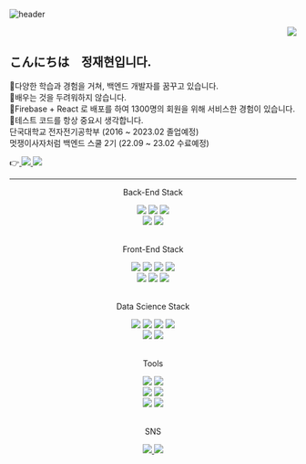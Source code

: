 ![header](https://capsule-render.vercel.app/api?type=slice&color=31A8FF&height=200&section=header&text=Hello%20I'm%20JaeHyun&fontSize=50&rotate=13&fontAlign=60&fontAlignY=36)

<div align=right>
<a href="https://hits.seeyoufarm.com"><img src="https://hits.seeyoufarm.com/api/count/incr/badge.svg?url=https%3A%2F%2Fgithub.com%2Fwogus0518&count_bg=%2379C83D&title_bg=%23555555&icon=&icon_color=%23E7E7E7&title=hits&edge_flat=false"/></a>
</div>

## こんにちは　정재현입니다.
🔸다양한 학습과 경험을 거쳐, 백엔드 개발자를 꿈꾸고 있습니다.      
🔸배우는 것을 두려워하지 않습니다.   
🔸Firebase + React 로 배포를 하여 1300명의 회원을 위해 서비스한 경험이 있습니다.   
🔸테스트 코드를 항상 중요시 생각합니다.   
단국대학교 전자전기공학부 (2016 ~ 2023.02 졸업예정)   
멋쟁이사자처럼 백엔드 스쿨 2기 (22.09 ~ 23.02 수료예정)   

👉<a href="https://velog.io/@300mm">
    <img src="https://img.shields.io/badge/Velog-20C997?style=flat&logo=Velog&logoColor=white"/>
</a>
<a href="https://instagram.com/290.0mm">
    <img src="https://img.shields.io/badge/Instagram-E4405F?style=flat&logo=Instagram&logoColor=white"/>
</a>


---

<div align=center>
    <p>Back-End Stack</p>
    <div>
    <img src="https://img.shields.io/badge/Java-FF9A00?style=flat&logoColor=white"/>
    <img src="https://img.shields.io/badge/Spring-6DB33F?style=flat&logo=Spring&logoColor=white"/>
    <img src="https://img.shields.io/badge/Spring Boot-6DB33F?style=flat&logo=Spring Boot&logoColor=white"/>
    </div>
    <div>
    <img src="https://img.shields.io/badge/MySQL-4479A1?style=flat&logo=MySQL&logoColor=white"/>
    <img src="https://img.shields.io/badge/Thymeleaf-005F0F?style=flat&logo=Thymeleaf&logoColor=white"/>
    </div>
</div>
<br/>
<div align=center>
    <p>Front-End Stack</p>
    <div>
    <img src="https://img.shields.io/badge/React-61DAFB?style=flat&logo=React&logoColor=white"/>
    <img src="https://img.shields.io/badge/JavaScript-F7DF1E?style=flat&logo=JavaScript&logoColor=white"/>
    <img src="https://img.shields.io/badge/HTML5-E34F26?style=flat&logo=HTML5&logoColor=white"/>
    <img src="https://img.shields.io/badge/CSS3-1572B6?style=flat&logo=CSS3&logoColor=white"/>
    </div>
    <div>
    <img src="https://img.shields.io/badge/Firebase-FFCA28?style=flat&logo=firebase&logoColor=white"/>
    <img src="https://img.shields.io/badge/Bootstrap-7952B3?style=flat&logo=Bootstrap&logoColor=white"/>
    <img src="https://img.shields.io/badge/MUI-007FFF?style=flat&logo=MUI&logoColor=white"/>
    </div>
</div>
<br/>
<div align=center>
    <p>Data Science Stack</p>
    <div>
    <img src="https://img.shields.io/badge/Python-3776AB?style=flat&logo=Python&logoColor=white"/>
    <img src="https://img.shields.io/badge/NumPy-013243?style=flat&logo=NumPy&logoColor=white"/>
    <img src="https://img.shields.io/badge/pandas-150458?style=flat&logo=pandas&logoColor=white"/>
    <img src="https://img.shields.io/badge/Matplotlib-3152A0?style=flat&logoColor=white"/>
    </div>
    <div>
    <img src="https://img.shields.io/badge/TensorFlow-FF6F00?style=flat&logo=TensorFlow&logoColor=white"/>
    <img src="https://img.shields.io/badge/scikit learn-F7931E?style=flat&logo=scikit learn&logoColor=white"/>
    </div>
</div>
<br/>
<div align=center>
    <p>Tools</p>
    <div>
    <img src="https://img.shields.io/badge/AWS Lambda-FF9900?style=flat&logo=AWS Lambda&logoColor=white"/>
    <img src="https://img.shields.io/badge/Amazon API Gateway-FF4F8B?style=flat&logo=Amazon API Gateway&logoColor=white"/>
    </div>
    <div>
    <img src="https://img.shields.io/badge/AWS Amplify-FF9900?style=flat&logo=AWS Amplify&logoColor=white"/>
    <img src="https://img.shields.io/badge/Amazon EC2-FF9900?style=flat&logo=Amazon EC2&logoColor=white"/>
    </div>
    <div>
    <img src="https://img.shields.io/badge/IntelliJ IDEA-000000?style=flat&logo=IntelliJ IDEA&logoColor=white"/>
    <img src="https://img.shields.io/badge/Visual Studio Code-007ACC?style=flat&logo=Visual Studio Code&logoColor=white"/>
    </div>
</div>
<br/>
<div align=center>
    <p>SNS</p>
    <div>
        <a href="https://velog.io/@300mm">
            <img src="https://img.shields.io/badge/Velog-20C997?style=flat&logo=Velog&logoColor=white"/>
        </a>
        <a href="https://instagram.com/290.0mm">
            <img src="https://img.shields.io/badge/Instagram-E4405F?style=flat&logo=Instagram&logoColor=white"/>
        </a>
    </div>
</div>
